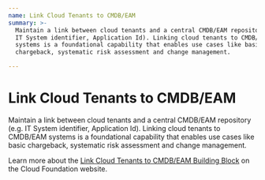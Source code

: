 ```yaml
---
name: Link Cloud Tenants to CMDB/EAM
summary: >-
  Maintain a link between cloud tenants and a central CMDB/EAM repository (e.g.
  IT System identifier, Application Id). Linking cloud tenants to CMDB/EAM
  systems is a foundational capability that enables use cases like basic
  chargeback, systematic risk assessment and change management. 

---
```


# Link Cloud Tenants to CMDB/EAM

Maintain a link between cloud tenants and a central CMDB/EAM repository (e.g. IT System identifier, Application Id). Linking cloud tenants to CMDB/EAM systems is a foundational capability that enables use cases like basic chargeback, systematic risk assessment and change management. 

Learn more about the [Link Cloud Tenants to CMDB/EAM Building Block](https://cloudfoundation.meshcloud.io/maturity-model/tenant-management/link-cloud-tenants-to-cmdbeam.html) on the Cloud Foundation website.
